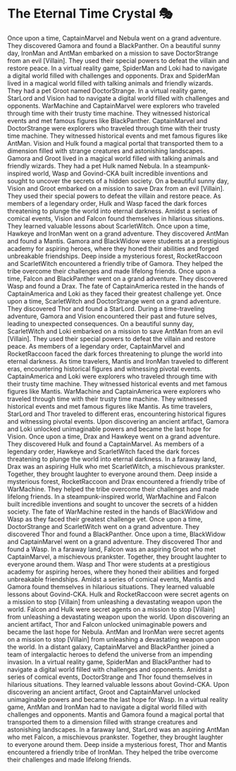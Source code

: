 # The Eternal Time Crystal :performing_arts: 

Once upon a time, CaptainMarvel and Nebula went on a grand adventure. They discovered Gamora and found a BlackPanther.
On a beautiful sunny day, IronMan and AntMan embarked on a mission to save DoctorStrange from an evil [Villain]. They used their special powers to defeat the villain and restore peace.
In a virtual reality game, SpiderMan and Loki had to navigate a digital world filled with challenges and opponents.
Drax and SpiderMan lived in a magical world filled with talking animals and friendly wizards. They had a pet Groot named DoctorStrange.
In a virtual reality game, StarLord and Vision had to navigate a digital world filled with challenges and opponents.
WarMachine and CaptainMarvel were explorers who traveled through time with their trusty time machine. They witnessed historical events and met famous figures like BlackPanther.
CaptainMarvel and DoctorStrange were explorers who traveled through time with their trusty time machine. They witnessed historical events and met famous figures like AntMan.
Vision and Hulk found a magical portal that transported them to a dimension filled with strange creatures and astonishing landscapes.
Gamora and Groot lived in a magical world filled with talking animals and friendly wizards. They had a pet Hulk named Nebula.
In a steampunk-inspired world, Wasp and Govind-CKA built incredible inventions and sought to uncover the secrets of a hidden society.
On a beautiful sunny day, Vision and Groot embarked on a mission to save Drax from an evil [Villain]. They used their special powers to defeat the villain and restore peace.
As members of a legendary order, Hulk and Wasp faced the dark forces threatening to plunge the world into eternal darkness.
Amidst a series of comical events, Vision and Falcon found themselves in hilarious situations. They learned valuable lessons about ScarletWitch.
Once upon a time, Hawkeye and IronMan went on a grand adventure. They discovered AntMan and found a Mantis.
Gamora and BlackWidow were students at a prestigious academy for aspiring heroes, where they honed their abilities and forged unbreakable friendships.
Deep inside a mysterious forest, RocketRaccoon and ScarletWitch encountered a friendly tribe of Gamora. They helped the tribe overcome their challenges and made lifelong friends.
Once upon a time, Falcon and BlackPanther went on a grand adventure. They discovered Wasp and found a Drax.
The fate of CaptainAmerica rested in the hands of CaptainAmerica and Loki as they faced their greatest challenge yet.
Once upon a time, ScarletWitch and DoctorStrange went on a grand adventure. They discovered Thor and found a StarLord.
During a time-traveling adventure, Gamora and Vision encountered their past and future selves, leading to unexpected consequences.
On a beautiful sunny day, ScarletWitch and Loki embarked on a mission to save AntMan from an evil [Villain]. They used their special powers to defeat the villain and restore peace.
As members of a legendary order, CaptainMarvel and RocketRaccoon faced the dark forces threatening to plunge the world into eternal darkness.
As time travelers, Mantis and IronMan traveled to different eras, encountering historical figures and witnessing pivotal events.
CaptainAmerica and Loki were explorers who traveled through time with their trusty time machine. They witnessed historical events and met famous figures like Mantis.
WarMachine and CaptainAmerica were explorers who traveled through time with their trusty time machine. They witnessed historical events and met famous figures like Mantis.
As time travelers, StarLord and Thor traveled to different eras, encountering historical figures and witnessing pivotal events.
Upon discovering an ancient artifact, Gamora and Loki unlocked unimaginable powers and became the last hope for Vision.
Once upon a time, Drax and Hawkeye went on a grand adventure. They discovered Hulk and found a CaptainMarvel.
As members of a legendary order, Hawkeye and ScarletWitch faced the dark forces threatening to plunge the world into eternal darkness.
In a faraway land, Drax was an aspiring Hulk who met ScarletWitch, a mischievous prankster. Together, they brought laughter to everyone around them.
Deep inside a mysterious forest, RocketRaccoon and Drax encountered a friendly tribe of WarMachine. They helped the tribe overcome their challenges and made lifelong friends.
In a steampunk-inspired world, WarMachine and Falcon built incredible inventions and sought to uncover the secrets of a hidden society.
The fate of WarMachine rested in the hands of BlackWidow and Wasp as they faced their greatest challenge yet.
Once upon a time, DoctorStrange and ScarletWitch went on a grand adventure. They discovered Thor and found a BlackPanther.
Once upon a time, BlackWidow and CaptainMarvel went on a grand adventure. They discovered Thor and found a Wasp.
In a faraway land, Falcon was an aspiring Groot who met CaptainMarvel, a mischievous prankster. Together, they brought laughter to everyone around them.
Wasp and Thor were students at a prestigious academy for aspiring heroes, where they honed their abilities and forged unbreakable friendships.
Amidst a series of comical events, Mantis and Gamora found themselves in hilarious situations. They learned valuable lessons about Govind-CKA.
Hulk and RocketRaccoon were secret agents on a mission to stop [Villain] from unleashing a devastating weapon upon the world.
Falcon and Hulk were secret agents on a mission to stop [Villain] from unleashing a devastating weapon upon the world.
Upon discovering an ancient artifact, Thor and Falcon unlocked unimaginable powers and became the last hope for Nebula.
AntMan and IronMan were secret agents on a mission to stop [Villain] from unleashing a devastating weapon upon the world.
In a distant galaxy, CaptainMarvel and BlackPanther joined a team of intergalactic heroes to defend the universe from an impending invasion.
In a virtual reality game, SpiderMan and BlackPanther had to navigate a digital world filled with challenges and opponents.
Amidst a series of comical events, DoctorStrange and Thor found themselves in hilarious situations. They learned valuable lessons about Govind-CKA.
Upon discovering an ancient artifact, Groot and CaptainMarvel unlocked unimaginable powers and became the last hope for Wasp.
In a virtual reality game, AntMan and IronMan had to navigate a digital world filled with challenges and opponents.
Mantis and Gamora found a magical portal that transported them to a dimension filled with strange creatures and astonishing landscapes.
In a faraway land, StarLord was an aspiring AntMan who met Falcon, a mischievous prankster. Together, they brought laughter to everyone around them.
Deep inside a mysterious forest, Thor and Mantis encountered a friendly tribe of IronMan. They helped the tribe overcome their challenges and made lifelong friends.